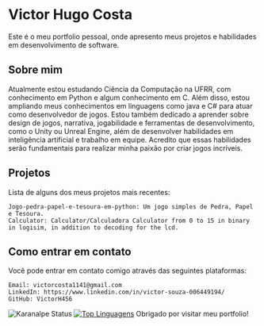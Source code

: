 # Victor Hugo Costa
 
Este é o meu portfolio pessoal, onde apresento meus projetos e habilidades em desenvolvimento de software.

## Sobre mim

Atualmente estou estudando Ciência da Computação na UFRR, com conhecimento em Python e algum conhecimento em C. Além disso, estou ampliando meus conhecimentos em linguagens como java e C# para atuar como desenvolvedor de jogos. Estou também dedicado a aprender sobre design de jogos, narrativa, jogabilidade e ferramentas de desenvolvimento, como o Unity ou Unreal Engine, além de desenvolver habilidades em inteligência artificial e trabalho em equipe. Acredito que essas habilidades serão fundamentais para realizar minha paixão por criar jogos incríveis.

## Projetos

Lista de alguns dos meus projetos mais recentes:
    
    Jogo-pedra-papel-e-tesoura-em-python: Um jogo simples de Pedra, Papel e Tesoura.
    Calculator: Calculator/Calculadora Calculator from 0 to 15 in binary in logisim, in addition to decoding for the lcd.

## Como entrar em contato

Você pode entrar em contato comigo através das seguintes plataformas:

    Email: victorcosta1141@gmail.com
    LinkedIn: https://www.linkedin.com/in/victor-souza-006449194/
    GitHub: VictorH456
   
   ![Karanalpe Status](https://github-readme-stats.vercel.app/api?username=VictorH456&show_icons=true&theme=transparent)
   [![Top Linguagens](https://github-readme-stats.vercel.app/api/top-langs/?username=VictorH456&layout=compact&theme=transparent)](https://github.com/anuraghazra/github-readme-stats)
Obrigado por visitar meu portfolio!
